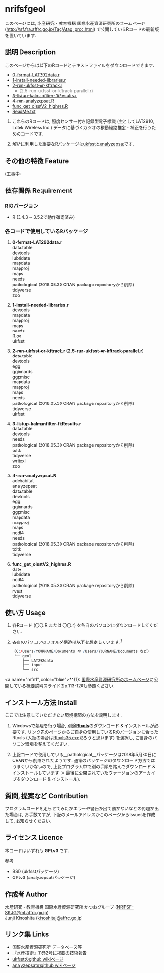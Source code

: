 # nrifsfgeol
このページには, 水産研究・教育機構 国際水産資源研究所のホームページ (http://fsf.fra.affrc.go.jp/Tag/Atag_proc.html) で公開しているRコードの最新版を置いています.  

## 説明 Description
このページからは以下のRコードとテキストファイルをダウンロードできます.  
  - [0-format-LAT292data.r](https://github.com/JK-junkin/nrifsfgeol/blob/master/src/0-format-LAT292data.r)  
  - [1-install-needed-libraries.r](https://github.com/JK-junkin/nrifsfgeol/blob/master/src/1-install-needed-libraries.r)  
  - [2-run-ukfsst-or-kftrack.r](https://github.com/JK-junkin/nrifsfgeol/blob/master/src/2-run-ukfsst-or-kftrack.r)  
      - <span style="color: gray; ">(2.5-run-ukfsst-or-kftrack-parallel.r)</span>  
  - [3-listup-kalmanfilter-fitResults.r](https://github.com/JK-junkin/nrifsfgeol/blob/master/src/3-listup-kalmanfilter-fitResults.r)  
  - [4-run-analyzepsat.R](https://github.com/JK-junkin/nrifsfgeol/blob/master/src/4-run-analyzepsat.R)  
  - [func\_get\_oisstV2_highres.R](https://github.com/JK-junkin/nrifsfgeol/blob/master/src/func_get_oisstV2_highres.R)  
  - [ReadMe.txt](https://github.com/JK-junkin/nrifsfgeol/blob/master/src/ReadMe.txt)  

1. これらのRコードは, 照度センサー付き記録型電子標識 (主としてLAT2910, Lotek Wireless Inc.) データに基づくカツオの移動経路推定・補正を行うためのコードです.  

1. 解析に利用した重要なRパッケージは[ukfsst](https://github.com/positioning/kalmanfilter/wiki)と[analyzepsat](https://github.com/positioning/kalmanfilter/wiki/Analyzepsat)です.  

## その他の特徴 Feature
(工事中)

## 依存関係 Requirement
### Rのバージョン
- R (3.4.3 ~ 3.5.2で動作確認済み)

### 各コードで使用しているRパッケージ
1. **0-format-LAT292data.r**  
	data.table  
	devtools  
	lubridate  
	mapdata  
	mapproj  
	maps  
	needs  
    pathological (2018.05.30 CRAN package repositoryから削除)  
	tidyverse  
    zoo  

1. **1-install-needed-libraries.r**  
	devtools    
	mapdata  
	mapproj  
	maps  
	needs  
	R.oo  
	ukfsst  

1. **2-run-ukfsst-or-kftrack.r (2.5-run-ukfsst-or-kftrack-parallel.r)**  
	data.table  
	devtools  
	egg  
	gginnards  
	ggpmisc  
	mapdata  
	mapproj  
	maps  
	needs  
	pathological (2018.05.30 CRAN package repositoryから削除)  
	tidyverse  
	ukfsst  

1. **3-listup-kalmanfilter-fitResults.r**  
	data.table  
	devtools  
	needs  
	pathological (2018.05.30 CRAN package repositoryから削除)  
	tcltk  
	tidyverse  
	writexl  
	zoo  

1. **4-run-analyzepsat.R**  
	adehabitat  
	analyzepsat  
	data.table  
	devtools  
	egg  
	gginnards  
	ggpmisc  
	mapdata  
	mapproj  
	maps  
	ncdf4  
	needs  
	pathological (2018.05.30 CRAN package repositoryから削除)  
	tcltk  
	tidyverse  

1. **func\_get\_oisstV2_highres.R**  
	date  
    lubridate  
	ncdf4  
	pathological (2018.05.30 CRAN package repositoryから削除)  
    rvest  
	tidyverse  

## 使い方 Usage
1. 各Rコード (〇〇.R または 〇〇.r) を各自のパソコンにダウンロードしてください.  

1. 各自のパソコンのフォルダ構造は以下を想定しています.<sup>[1](#mfn1)</sup>  

```R
	(C:/Users/YOURNAME/Documents や /Users/YOURNAME/Documents など)
	└── geol
	    ├── LAT292data
	    ├── input
	    └── src
```

<a name="mfn1", color="blue">*^{1}</a>: [国際水産資源研究所のホームページ](http://fsf.fra.affrc.go.jp/Tag/Atag_proc.html)に公開している概要説明スライドのp.113-120も参照ください.  

## インストール方法 Install
ここでは注意していただきたい環境構築の方法を説明します.  
1. Windowsで処理を行う場合, 別途[__Rtools__](https://cran.ism.ac.jp/bin/windows/Rtools/)のダウンロード & インストールが必要です. リンク先のページからご自身の使用しているRのバージョンに合ったRtools (大抵の場合は[Rtools35.exe](https://cran.ism.ac.jp/bin/windows/Rtools/Rtools35.exe)だろうと思います) を選択し, ご自身のパソコン環境を整えてください.  

1. 上記コードで使用している__pathological__パッケージは2018年5月30日にCRANから削除されたようです. 通常のパッケージのダウンロード方法ではうまくいかないので, 上記プログラム中で別の手順を踏んでダウンロード & インストールしています (= 最後に公開されていたヴァージョンのアーカイブをダウンロード & インストール). 

## 質問, 提案など Contribution
プログラムコードを走らせてみたがエラーや警告が出て動かないなどの問題が出た場合は, お手数ですが, 下記のメールアドレスかこのページからIssuesを作成して, お知らせください.

## ライセンス Licence
本コードはいずれも __GPLv3__ です.  

参考  
- BSD (ukfsstパッケージ)  
- GPLv3 (analyzepsatパッケージ)  

## 作成者 Author
水産研究・教育機構 国際水産資源研究所 かつおグループ (NRIFSF-SKJG@ml.affrc.go.jp)  
Junji Kinoshita (kinoshitaj@affrc.go.jp)

## リンク集 Links
- [国際水産資源研究所 データベース等](http://fsf.fra.affrc.go.jp/Tag/Atag_proc.html)  
- [『水産技術』11巻2号に掲載の技術報告](https://www.fra.affrc.go.jp/bulletin/fish_tech/11-2/110203.pdf)
- [ukfsstのgithub wikiページ](https://github.com/positioning/kalmanfilter/wiki)  
- [analyzepsatのgithub wikiページ](https://github.com/positioning/kalmanfilter/wiki/Analyzepsat)  